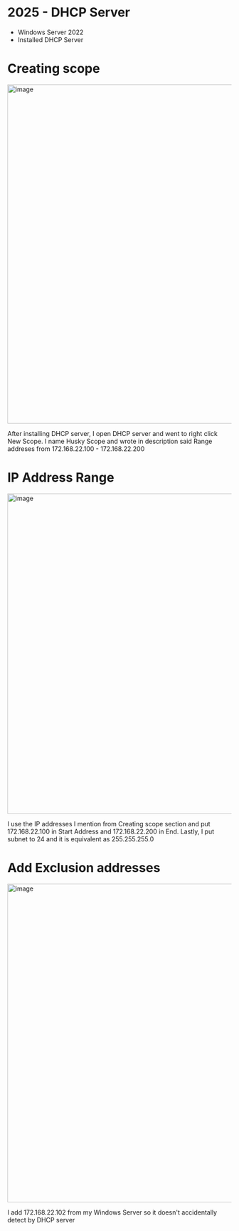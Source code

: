<h1>2025 - DHCP Server</h1>


<ul>
  <li>Windows Server 2022</li>
  <li>Installed DHCP Server</li>
</ul>


<h1>Creating scope</h1>


<img width="1389" height="760" alt="image" src="https://github.com/user-attachments/assets/cc79acca-10ab-433c-8b89-21c1978c9ea8" />



<p>
  After installing DHCP server, I open DHCP server and went to right click New Scope. I name Husky Scope and wrote in description said Range addreses from 172.168.22.100 - 172.168.22.200
</p>



<h1>IP Address Range</h1>

<img width="1361" height="718" alt="image" src="https://github.com/user-attachments/assets/5f423993-c8e9-4513-addf-35b956545a8b" />

 <p>I use the IP addresses I mention from Creating scope section and put 172.168.22.100 in Start Address and 172.168.22.200 in End.
 Lastly, I put subnet to 24 and it is equivalent as 255.255.255.0</p>



<h1>Add Exclusion addresses </h1>

<img width="1380" height="714" alt="image" src="https://github.com/user-attachments/assets/0962d643-9084-4e77-ba21-b79de6cedafb" />


<p>I add 172.168.22.102 from my Windows Server so it doesn't accidentally detect by DHCP server</p>
